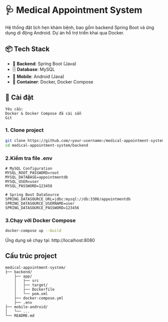 # 🩺 Medical Appointment System
Hệ thống đặt lịch hẹn khám bệnh, bao gồm backend Spring Boot và ứng dụng di động Android. Dự án hỗ trợ triển khai qua Docker.
## 📦 Tech Stack

- 🧠 **Backend**: Spring Boot (Java)
- 🗄️ **Database**: MySQL
- 📱 **Mobile**: Android (Java)
- 🐳 **Container**: Docker, Docker Compose
## 🚀 Cài đặt 
```text
Yêu cầu:
Docker & Docker Compose đã cài sẵn
Git
```
### 1. Clone project

```bash
git clone https://github.com/<your-username>/medical-appointment-system.git
cd medical-appointment-system/backend
```
### 2.Kiểm tra file .env
```env
# MySQL Configuration
MYSQL_ROOT_PASSWORD=root
MYSQL_DATABASE=appointmentdb
MYSQL_USER=user
MYSQL_PASSWORD=123456

# Spring Boot DataSource
SPRING_DATASOURCE_URL=jdbc:mysql://db:3306/appointmentdb
SPRING_DATASOURCE_USERNAME=user
SPRING_DATASOURCE_PASSWORD=123456
```

### 3.Chạy với Docker Compose

```bash
docker-compose up --build
```
Ứng dụng sẽ chạy tại: http://localhost:8080


## Cấu trúc project
```text
medical-appointment-system/
├── backend/
    ├── app/
    │   ├── src
    │   ├── target/       
    │   ├── Dockerfile
    │   └── pom.xml
    ├── docker-compose.yml
    ├── .env
├── mobile-android/
│   └── ...
└── README.md
```

